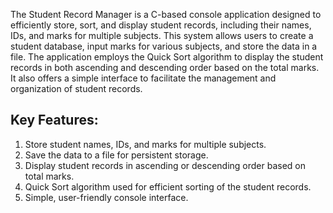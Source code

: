 The Student Record Manager is a C-based console application designed to efficiently store, sort, and display student records, including their names, IDs, and marks for multiple subjects. This system allows users to create a student database, input marks for various subjects, and store the data in a file. The application employs the Quick Sort algorithm to display the student records in both ascending and descending order based on the total marks. It also offers a simple interface to facilitate the management and organization of student records.

## Key Features:

1. Store student names, IDs, and marks for multiple subjects.
2. Save the data to a file for persistent storage.
3. Display student records in ascending or descending order based on total marks.
4. Quick Sort algorithm used for efficient sorting of the student records.
5. Simple, user-friendly console interface.
